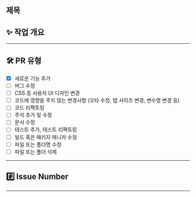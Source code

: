 
<!-- 예시: feat(reviews): 리뷰, 리뷰 이미지, 리뷰 좋아요 관련 기능 구현 -->
제목
---

## ✨ 작업 개요
<!-- 어떤 작업을 했는지 간단히 설명해주세요 -->


---

## 🛠️ PR 유형
<!-- 해당하는 항목에 [x] 체크해주세요 -->

- [x] 새로운 기능 추가
- [ ] 버그 수정
- [ ] CSS 등 사용자 UI 디자인 변경
- [ ] 코드에 영향을 주지 않는 변경사항 (오타 수정, 탭 사이즈 변경, 변수명 변경 등)
- [ ] 코드 리팩토링
- [ ] 주석 추가 및 수정
- [ ] 문서 수정
- [ ] 테스트 추가, 테스트 리팩토링
- [ ] 빌드 혹은 패키지 매니저 수정
- [ ] 파일 또는 폴더명 수정
- [ ] 파일 또는 폴더 삭제

---

## #️⃣ Issue Number
<!-- 관련된 이슈 번호를 적어주세요. 예: Closes #12 -->

---
